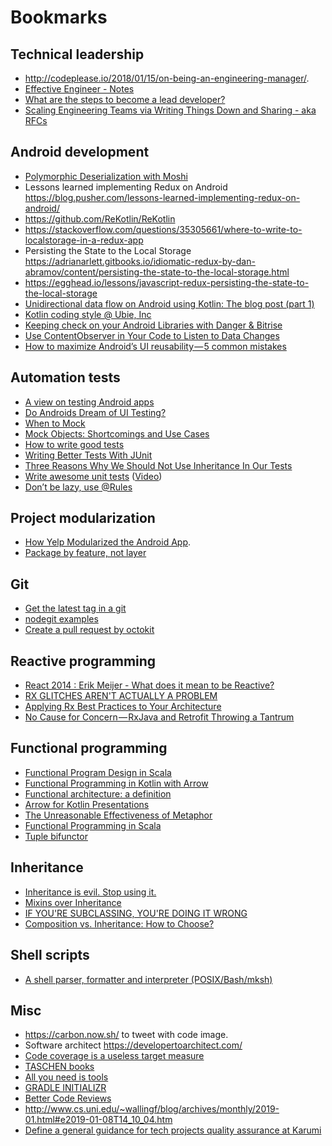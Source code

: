 # Bookmarks

## Technical leadership

- http://codeplease.io/2018/01/15/on-being-an-engineering-manager/.
- [Effective Engineer - Notes](https://gist.github.com/rondy/af1dee1d28c02e9a225ae55da2674a6f)
- [What are the steps to become a lead developer?](https://www.quora.com/What-are-the-steps-to-become-a-lead-developer)
- [Scaling Engineering Teams via Writing Things Down and Sharing - aka RFCs](https://blog.pragmaticengineer.com/scaling-engineering-teams-via-writing-things-down-rfcs/)

## Android development

- [Polymorphic Deserialization with Moshi](http://blog.nightlynexus.com/polymorphic-deserialization-with-moshi/)
- Lessons learned implementing Redux on Android https://blog.pusher.com/lessons-learned-implementing-redux-on-android/
- https://github.com/ReKotlin/ReKotlin
- https://stackoverflow.com/questions/35305661/where-to-write-to-localstorage-in-a-redux-app
- Persisting the State to the Local Storage https://adrianarlett.gitbooks.io/idiomatic-redux-by-dan-abramov/content/persisting-the-state-to-the-local-storage.html
- https://egghead.io/lessons/javascript-redux-persisting-the-state-to-the-local-storage
- [Unidirectional data flow on Android using Kotlin: The blog post (part 1)](https://proandroiddev.com/unidirectional-data-flow-on-android-the-blog-post-part-1-cadcf88c72f5)
- [Kotlin coding style @ Ubie, Inc](https://github.com/ubie-inc/kotlin-coding-style)
- [Keeping check on your Android Libraries with Danger & Bitrise](https://overflow.buffer.com/2018/10/26/keeping-check-on-your-android-libraries-with-danger-bitrise/)
- [Use ContentObserver in Your Code to Listen to Data Changes](https://www.grokkingandroid.com/use-contentobserver-to-listen-to-changes/)
- [How to maximize Android’s UI reusability — 5 common mistakes](https://proandroiddev.com/how-to-maximize-androids-ui-reusability-5-common-mistakes-cb2571216a9f)

## Automation tests

- [A view on testing Android apps](https://proandroiddev.com/writing-integration-tests-in-android-b0436978ed7b)
- [Do Androids Dream of UI Testing?](https://arturdryomov.online/posts/do-androids-dream-of-ui-testing/)
- [When to Mock](http://blog.cleancoder.com/uncle-bob/2014/05/10/WhenToMock.html)
- [Mock Objects: Shortcomings and Use Cases](https://www.oracle.com/technetwork/articles/entarch/mock-shortcomings-082129.html)
- [How to write good tests](https://github.com/mockito/mockito/wiki/How-to-write-good-tests)
- [Writing Better Tests With JUnit](https://blog.codecentric.de/en/2016/01/writing-better-tests-junit/)
- [Three Reasons Why We Should Not Use Inheritance In Our Tests](https://www.petrikainulainen.net/programming/unit-testing/3-reasons-why-we-should-not-use-inheritance-in-our-tests/)
- [Write awesome unit tests](https://speakerdeck.com/jeroenmols/write-awesome-unit-tests) ([Video](https://youtu.be/F8Gc8Nwf0yk))
- [Don’t be lazy, use @Rules](https://medium.com/@cortinico/dont-be-lazy-use-rules-95c68f4ecb8b)

## Project modularization

- [How Yelp Modularized the Android App](https://engineeringblog.yelp.com/2018/06/how-yelp-modularized-the-android-app.html).
- [Package by feature, not layer](http://www.javapractices.com/topic/TopicAction.do?Id=205)

## Git

- [Get the latest tag in a git](https://gist.github.com/rponte/fdc0724dd984088606b0)
- [nodegit examples](https://github.com/nodegit/nodegit/tree/master/examples)
- [Create a pull request by octokit](https://octokit.github.io/rest.js/#api-Pulls-create)

## Reactive programming

- [React 2014 : Erik Meijer - What does it mean to be Reactive?](https://www.youtube.com/watch?v=sTSQlYX5DU0)
- [RX GLITCHES AREN'T ACTUALLY A PROBLEM](https://staltz.com/rx-glitches-arent-actually-a-problem.html)
- [Applying Rx Best Practices to Your Architecture](https://www.youtube.com/watch?v=n1viQvZVslE)
- [No Cause for Concern — RxJava and Retrofit Throwing a Tantrum](https://medium.com/square-corner-blog/no-cause-for-concern-rxjava-and-retrofit-throwing-a-tantrum-96c9e4ba8a6c)

## Functional programming

- [Functional Program Design in Scala](https://www.coursera.org/learn/progfun2)
- [Functional Programming in Kotlin with Arrow](https://www.47deg.com/media/2018/10/15/raul-raja-kotlinconf-2018/)
- [Functional architecture: a definition](http://blog.ploeh.dk/2018/11/19/functional-architecture-a-definition/)
- [Arrow for Kotlin Presentations](https://www.youtube.com/playlist?list=PLTx-VKTe8yLwNy3oXbbwsQRwoS-G8mhEh)
- [The Unreasonable Effectiveness of Metaphor](https://argumatronic.com/posts/2018-09-02-effective-metaphor.html)
- [Functional Programming in Scala](https://www.manning.com/books/functional-programming-in-scala)
- [Tuple bifunctor](http://blog.ploeh.dk/2018/12/31/tuple-bifunctor/)

## Inheritance

- [Inheritance is evil. Stop using it.](https://codeburst.io/inheritance-is-evil-stop-using-it-6c4f1caf5117)
- [Mixins over Inheritance](http://alisoftware.github.io/swift/protocol/2015/11/08/mixins-over-inheritance/)
- [IF YOU'RE SUBCLASSING, YOU'RE DOING IT WRONG](https://krakendev.io/blog/subclassing-can-suck-and-heres-why)
- [Composition vs. Inheritance: How to Choose?](https://www.thoughtworks.com/de/insights/blog/composition-vs-inheritance-how-choose)

## Shell scripts

- [A shell parser, formatter and interpreter (POSIX/Bash/mksh)](https://github.com/mvdan/sh)

## Misc

- https://carbon.now.sh/ to tweet with code image.
- Software architect https://developertoarchitect.com/
- [Code coverage is a useless target measure](http://blog.ploeh.dk/2015/11/16/code-coverage-is-a-useless-target-measure/)
- [TASCHEN books](https://www.taschen.com/pages/de/catalogue/all_titles/index.alle_titel.htm?crt_page=1)
- [All you need is tools](https://ppinera.es/2018/11/25/all-you-need-is-tools.html)
- [GRADLE INITIALIZR](https://gradle-initializr.cleverapps.io/)
- [Better Code Reviews](http://www.bettercode.reviews/)
- http://www.cs.uni.edu/~wallingf/blog/archives/monthly/2019-01.html#e2019-01-08T14_10_04.htm
- [Define a general guidance for tech projects quality assurance at Karumi](https://github.com/Karumi/project-quality-assurance)
